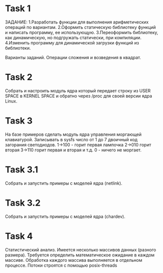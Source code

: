 # Task 1
ЗАДАНИЕ:
1.Разработать функции для выполнения арифметических операций по вариантам. 
2.Оформить статическую библиотеку функций и написать программу, ее использующую.
3.Переоформить библиотеку, как динамическую, но подгружать статически, при компиляции.
4.Изменить программу для динамической загрузки функций из библиотеки.

Варианты заданий. 
Операции сложения и возведения в квадрат.
# Task 2
Собрать и настроить модуль ядра который передает строку из USER SPACE в KERNEL SPACE и обратно через /proc для своей версии ядра Linux. 
# Task 3
На базе примеров сделать модуль ядра управления моргающей клавиатурой. Записывать в sysfs число от 1 до 7 двоичный код загорания светодиодов. 1->100 - горит первая лампочка 2->010 горит вторая 3->110  горит первая и вторая и т.д. 0 - ничего не моргает.
# Task 3.1
Собрать и запустить примеры с моделей ядра (netlink).
# Task 3.2
Собрать и запустить примеры с моделей ядра (chardev).
# Task 4
Статистический анализ. Имеется несколько массивов данных (разного размера). 
Требуется определить математическое ожидание в каждом массиве. 
Обработка каждого массива выполняется в отдельном процессе. Потоки строятся с помощью posix-threads
